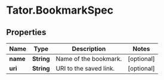# Tator.BookmarkSpec

## Properties

Name | Type | Description | Notes
------------ | ------------- | ------------- | -------------
**name** | **String** | Name of the bookmark. | [optional] 
**uri** | **String** | URI to the saved link. | [optional] 


